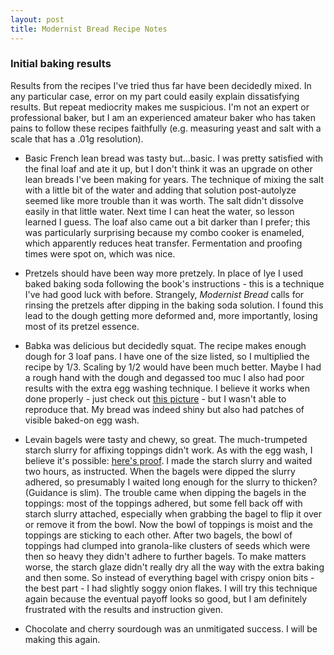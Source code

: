 ```yaml
---
layout: post
title: Modernist Bread Recipe Notes
---
```


### Initial baking results ###
Results from the recipes I've tried thus far have been decidedly mixed. In any particular case, error on my part could easily explain dissatisfying results. But repeat mediocrity makes me suspicious. I'm not an expert or professional baker, but I am an experienced amateur baker who has taken pains to follow these recipes faithfully (e.g. measuring yeast and salt with a scale that has a .01g resolution).

- Basic French lean bread was tasty but...basic. I was pretty satisfied with the final loaf and ate it up, but I don't think it was an upgrade on other lean breads I've been making for years. The technique of mixing the salt with a little bit of the water and adding that solution post-autolyze seemed like more trouble than it was worth. The salt didn't dissolve easily in that little water. Next time I can heat the water, so lesson learned I guess. The loaf also came out a bit darker than I prefer; this was particularly surprising because my combo cooker is enameled, which apparently reduces heat transfer. Fermentation and proofing times were spot on, which was nice.

- Pretzels should have been way more pretzely. In place of lye I used baked baking soda following the book's instructions - this is a technique I've had good luck with before. Strangely, _Modernist Bread_ calls for rinsing the pretzels after dipping in the baking soda solution. I found this lead to the dough getting more deformed and, more importantly, losing most of its pretzel essence. 

- Babka was delicious but decidedly squat. The recipe makes enough dough for 3 loaf pans. I have one of the size listed, so I multiplied the recipe by 1/3. Scaling by 1/2 would have been much better. Maybe I had a rough hand with the dough and degassed too muc  I also had poor results with the extra egg washing technique. I believe it works when done properly - just check out [this picture](https://www.instagram.com/p/Bc5q5e-DBEP/?taken-by=modcuisine) - but I wasn't able to reproduce that. My bread was indeed shiny but also had patches of visible baked-on egg wash.

- Levain bagels were tasty and chewy, so great. The much-trumpeted starch slurry for affixing toppings didn't work. As with the egg wash, I believe it's possible: [here's proof](https://mic.com/articles/185648/food-scientist-nathan-myrhvold-figured-out-how-to-keep-everything-bagel-toppings-from-falling-off#.IommGobM5). I made the starch slurry and waited two hours, as instructed. When the bagels were dipped the slurry adhered, so presumably I waited long enough for the slurry to thicken? (Guidance is slim). The trouble came when dipping the bagels in the toppings: most of the toppings adhered, but some fell back off with starch slurry attached, especially when grabbing the bagel to flip it over or remove it from the bowl. Now the bowl of toppings is moist and the toppings are sticking to each other. After two bagels, the bowl of toppings had clumped into granola-like clusters of seeds which were then so heavy they didn't adhere to further bagels. To make matters worse, the starch glaze didn't really dry all the way with the extra baking and then some. So instead of everything bagel with crispy onion bits - the best part - I had slightly soggy onion flakes. I will try this technique again because the eventual payoff looks so good, but I am definitely frustrated with the results and instruction given.

- Chocolate and cherry sourdough was an unmitigated success. I will be making this again.
